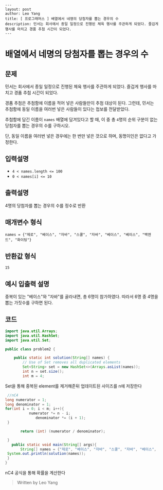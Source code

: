 ```
---   
layout: post  
author: Leo Yang  
title: [ 프로그래머스 ] 배열에서 네명의 당첨자를 뽑는 경우의 수
description: 민서는 회사에서 종일 일정으로 진행된 체육 행사를 주관하게 되었다. 즐겁게 행사를 마치고 경품 추첨 시간이 되었다.
---  
```
# 배열에서 네명의 당첨자를 뽑는 경우의 수
## 문제

민서는 회사에서 종일 일정으로 진행된 체육 행사를 주관하게 되었다. 즐겁게 행사를 마치고 경품 추첨 시간이 되었다.

경품 추첨은 추첨함에 이름을 적어 넣은 사람들만이 추첨 대상이 된다. 그런데, 민서는 추첨함에 동일 이름을 여러번 넣은 사람들이 있다는 첩보를 전달받았다.

추첨함에 담긴 이름이  `names`  배열에 담겨있다고 할 때, 이 중 총  `4`명의 순위 구분이 없는 당첨자를 뽑는 경우의 수를 구하시오.

단, 동일 이름을 여러번 넣은 경우에는 한 번만 넣은 것으로 하며, 동명이인은 없다고 가정한다.

## 입력설명

-   `4 < names.length <= 100`
-   `0 < names[i] <= 10`

## 출력설명

4명의 당첨자를 뽑는 경우의 수를 정수로 반환

## 매개변수 형식

`names = {"제로", "베이스", "자바", "스쿨", "자바", "베이스", "베이스", "백엔드", "화이팅"}`

## 반환값 형식

`15`

## 예시 입출력 설명

중복이 있는 "베이스"와 "자바"를 골라내면, 총 6명이 참가하였다. 따라서 6명 중 4명을 뽑는 가짓수를 구하면 된다.


## 코드
```java
import java.util.Arrays;  
import java.util.HashSet;  
import java.util.Set;  

public class problem2 {  

    public static int solution(String[] names) {  
        // Use of Set removes all duplicated elements  
		Set<String> set = new HashSet<>(Arrays.asList(names));  
		int n = set.size();  
		int m = 4;  
 ```
 Set을 통해 중복된 element를 제거해준뒤 업데이트된 사이즈를 n에 저장한다
 ```java
  //nC4  
 long numerator = 1;  
 long denominator = 1;  
 for(int i = 0; i < m; i++){  
            numerator *= n - i;  
			   denominator *= (i + 1);  
  }  

        return (int) (numerator / denominator);  

  }  
    public static void main(String[] args){  
        String[] names = {"제로", "베이스", "자바", "스쿨", "자바", "베이스", "백엔드", "화이팅"};  
  System.out.println(solution(names));  
  }  
}
```
nC4 공식을 통해 확률을 계산한다

> Written by Leo Yang
